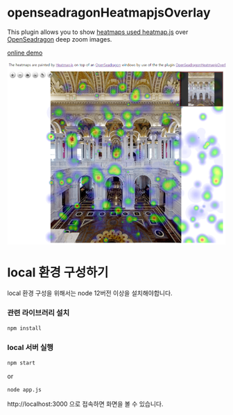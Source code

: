 # openseadragonHeatmapjsOverlay

This plugin allows you to show [heatmaps used heatmap.js](https://www.patrick-wied.at/static/heatmapjs/) over [OpenSeadragon](https://openseadragon.github.io/) deep zoom images.

[online demo](https://choikyusu.github.io/openseadragonHeatmapjsOverlay/views/heatmap.html)

![Preview](views/image1.png)


# local 환경 구성하기

local 환경 구성을 위해서는 node 12버전 이상을 설치해야합니다.

### 관련 라이브러리 설치

```sh
npm install
```
### local 서버 실행

```sh
npm start
```
or
```sh
node app.js
```

http://localhost:3000 으로 접속하면 화면을 볼 수 있습니다.
